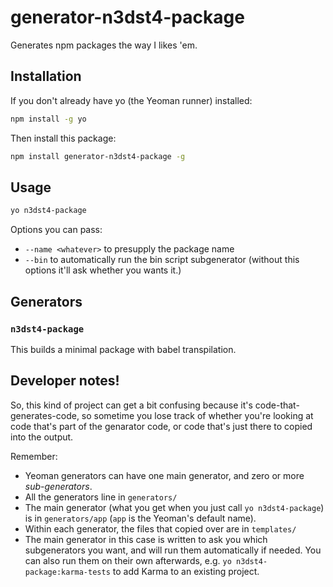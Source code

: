 # generator-n3dst4-package

Generates npm packages the way I likes 'em.

## Installation

If you don't already have yo (the Yeoman runner) installed:
```sh
npm install -g yo
```

Then install this package:
```sh
npm install generator-n3dst4-package -g
```

## Usage

```sh
yo n3dst4-package
```

Options you can pass:

* `--name <whatever>` to presupply the package name
* `--bin` to automatically run the bin script subgenerator (without this options it'll ask whether you wants it.)

## Generators

### `n3dst4-package`

This builds a minimal package with babel transpilation.

## Developer notes!

So, this kind of project can get a bit confusing because it's code-that-generates-code, so sometime you lose track of whether you're looking at code that's part of the genarator code, or code that's just there to copied into the output.

Remember:

* Yeoman generators can have one main generator, and zero or more *sub-generators*.
* All the generators line in `generators/`
* The main generator (what you get when you just call `yo n3dst4-package`) is in `generators/app` (`app` is the Yeoman's default name).
* Within each generator, the files that copied over are in `templates/`
* The main generator in this case is written to ask you which subgenerators you want, and will run them automatically if needed. You can also run them on their own afterwards, e.g. `yo n3dst4-package:karma-tests` to add Karma to an existing project.
